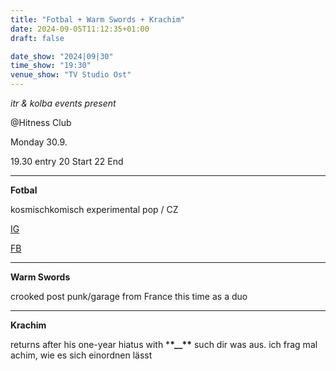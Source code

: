 ```yaml
---
title: "Fotbal + Warm Swords + Krachim"
date: 2024-09-05T11:12:35+01:00
draft: false

date_show: "2024|09|30"
time_show: "19:30"
venue_show: "TV Studio Ost"
---
```


_itr & kolba events present_

@Hitness Club

Monday 30.9.

19.30 entry
20 Start
22 End

---

**Fotbal**

kosmischkomisch experimental pop / CZ

[IG](https://www.instagram.com/fotbal_band/)

[FB](https://fotbal668.bandcamp.com)

---

**Warm Swords**

crooked post punk/garage from France this time as a duo

---

**Krachim**

returns after his one-year hiatus with \***\*\_\_\*\*** such dir was aus. ich frag mal achim, wie es sich einordnen lässt

<!-- ![Fotbal + Warm Swords + Krachim](../../posters/2024-09-30.jpg) -->

